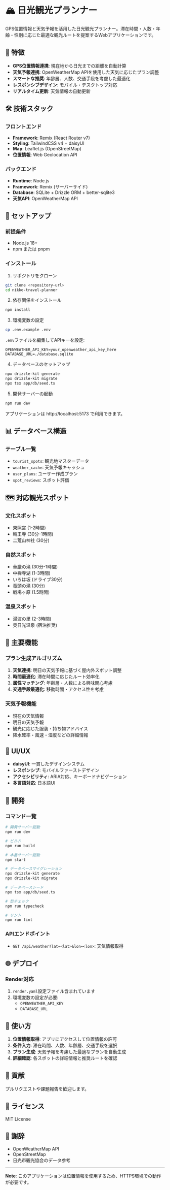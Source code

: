 # 🏔️ 日光観光プランナー

GPS位置情報と天気予報を活用した日光観光プランナー。滞在時間・人数・年齢・性別に応じた最適な観光ルートを提案するWebアプリケーションです。

## 🌟 特徴

- **GPS位置情報連携**: 現在地から日光までの距離を自動計算
- **天気予報連携**: OpenWeatherMap APIを使用した天気に応じたプラン調整
- **スマートな推奨**: 年齢層、人数、交通手段を考慮した最適化
- **レスポンシブデザイン**: モバイル・デスクトップ対応
- **リアルタイム更新**: 天気情報の自動更新

## 🛠️ 技術スタック

### フロントエンド
- **Framework**: Remix (React Router v7)
- **Styling**: TailwindCSS v4 + daisyUI
- **Map**: Leaflet.js (OpenStreetMap)
- **位置情報**: Web Geolocation API

### バックエンド
- **Runtime**: Node.js
- **Framework**: Remix (サーバーサイド)
- **Database**: SQLite + Drizzle ORM + better-sqlite3
- **天気API**: OpenWeatherMap API

## 🚀 セットアップ

### 前提条件
- Node.js 18+
- npm または pnpm

### インストール

1. リポジトリをクローン
```bash
git clone <repository-url>
cd nikko-travel-planner
```

2. 依存関係をインストール
```bash
npm install
```

3. 環境変数の設定
```bash
cp .env.example .env
```

`.env`ファイルを編集してAPIキーを設定:
```env
OPENWEATHER_API_KEY=your_openweather_api_key_here
DATABASE_URL=./database.sqlite
```

4. データベースのセットアップ
```bash
npx drizzle-kit generate
npx drizzle-kit migrate
npx tsx app/db/seed.ts
```

5. 開発サーバーの起動
```bash
npm run dev
```

アプリケーションは http://localhost:5173 で利用できます。

## 📊 データベース構造

### テーブル一覧
- `tourist_spots`: 観光地マスターデータ
- `weather_cache`: 天気予報キャッシュ
- `user_plans`: ユーザー作成プラン
- `spot_reviews`: スポット評価

## 🗺️ 対応観光スポット

### 文化スポット
- 東照宮 (1-2時間)
- 輪王寺 (30分-1時間)
- 二荒山神社 (30分)

### 自然スポット
- 華厳の滝 (30分-1時間)
- 中禅寺湖 (1-3時間)
- いろは坂 (ドライブ30分)
- 竜頭の滝 (30分)
- 戦場ヶ原 (1.5時間)

### 温泉スポット
- 湯波の里 (2-3時間)
- 奥日光温泉 (宿泊推奨)

## 🎯 主要機能

### プラン生成アルゴリズム
1. **天気連携**: 明日の天気予報に基づく屋内外スポット調整
2. **時間最適化**: 滞在時間に応じたルート効率化
3. **属性マッチング**: 年齢層・人数による興味関心考慮
4. **交通手段最適化**: 移動時間・アクセス性を考慮

### 天気予報機能
- 現在の天気情報
- 明日の天気予報
- 観光に応じた服装・持ち物アドバイス
- 降水確率・風速・湿度などの詳細情報

## 🎨 UI/UX

- **daisyUI**: 一貫したデザインシステム
- **レスポンシブ**: モバイルファーストデザイン
- **アクセシビリティ**: ARIA対応、キーボードナビゲーション
- **多言語対応**: 日本語UI

## 🔧 開発

### コマンド一覧
```bash
# 開発サーバー起動
npm run dev

# ビルド
npm run build

# 本番サーバー起動
npm start

# データベースマイグレーション
npx drizzle-kit generate
npx drizzle-kit migrate

# データベースシード
npx tsx app/db/seed.ts

# 型チェック
npm run typecheck

# リント
npm run lint
```

### APIエンドポイント
- `GET /api/weather?lat=<lat>&lon=<lon>`: 天気情報取得

## 🌐 デプロイ

### Render対応
1. `render.yaml`設定ファイル含まれています
2. 環境変数の設定が必要:
   - `OPENWEATHER_API_KEY`
   - `DATABASE_URL`

## 📱 使い方

1. **位置情報取得**: アプリにアクセスして位置情報の許可
2. **条件入力**: 滞在時間、人数、年齢層、交通手段を選択
3. **プラン生成**: 天気予報を考慮した最適なプランを自動生成
4. **詳細確認**: 各スポットの詳細情報と推奨ルートを確認

## 🤝 貢献

プルリクエストや課題報告を歓迎します。

## 📄 ライセンス

MIT License

## 🙏 謝辞

- OpenWeatherMap API
- OpenStreetMap
- 日光市観光協会のデータ参考

---

**Note**: このアプリケーションは位置情報を使用するため、HTTPS環境での動作が必要です。